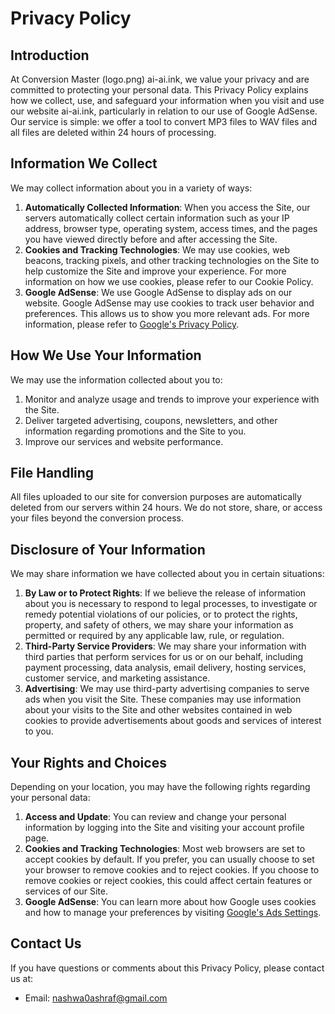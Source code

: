 # Privacy Policy

## Introduction
At Conversion Master (logo.png) ai-ai.ink, we value your privacy and are committed to protecting your personal data. This Privacy Policy explains how we collect, use, and safeguard your information when you visit and use our website ai-ai.ink, particularly in relation to our use of Google AdSense. Our service is simple: we offer a tool to convert MP3 files to WAV files and all files are deleted within 24 hours of processing.

## Information We Collect
We may collect information about you in a variety of ways:

1. **Automatically Collected Information**: When you access the Site, our servers automatically collect certain information such as your IP address, browser type, operating system, access times, and the pages you have viewed directly before and after accessing the Site.
2. **Cookies and Tracking Technologies**: We may use cookies, web beacons, tracking pixels, and other tracking technologies on the Site to help customize the Site and improve your experience. For more information on how we use cookies, please refer to our Cookie Policy.
3. **Google AdSense**: We use Google AdSense to display ads on our website. Google AdSense may use cookies to track user behavior and preferences. This allows us to show you more relevant ads. For more information, please refer to [Google's Privacy Policy](https://policies.google.com/privacy).

## How We Use Your Information
We may use the information collected about you to:

1. Monitor and analyze usage and trends to improve your experience with the Site.
2. Deliver targeted advertising, coupons, newsletters, and other information regarding promotions and the Site to you.
3. Improve our services and website performance.

## File Handling
All files uploaded to our site for conversion purposes are automatically deleted from our servers within 24 hours. We do not store, share, or access your files beyond the conversion process.

## Disclosure of Your Information
We may share information we have collected about you in certain situations:

1. **By Law or to Protect Rights**: If we believe the release of information about you is necessary to respond to legal processes, to investigate or remedy potential violations of our policies, or to protect the rights, property, and safety of others, we may share your information as permitted or required by any applicable law, rule, or regulation.
2. **Third-Party Service Providers**: We may share your information with third parties that perform services for us or on our behalf, including payment processing, data analysis, email delivery, hosting services, customer service, and marketing assistance.
3. **Advertising**: We may use third-party advertising companies to serve ads when you visit the Site. These companies may use information about your visits to the Site and other websites contained in web cookies to provide advertisements about goods and services of interest to you.

## Your Rights and Choices
Depending on your location, you may have the following rights regarding your personal data:

1. **Access and Update**: You can review and change your personal information by logging into the Site and visiting your account profile page.
2. **Cookies and Tracking Technologies**: Most web browsers are set to accept cookies by default. If you prefer, you can usually choose to set your browser to remove cookies and to reject cookies. If you choose to remove cookies or reject cookies, this could affect certain features or services of our Site.
3. **Google AdSense**: You can learn more about how Google uses cookies and how to manage your preferences by visiting [Google's Ads Settings](https://adssettings.google.com/authenticated).

## Contact Us
If you have questions or comments about this Privacy Policy, please contact us at:

- Email: nashwa0ashraf@gmail.com
